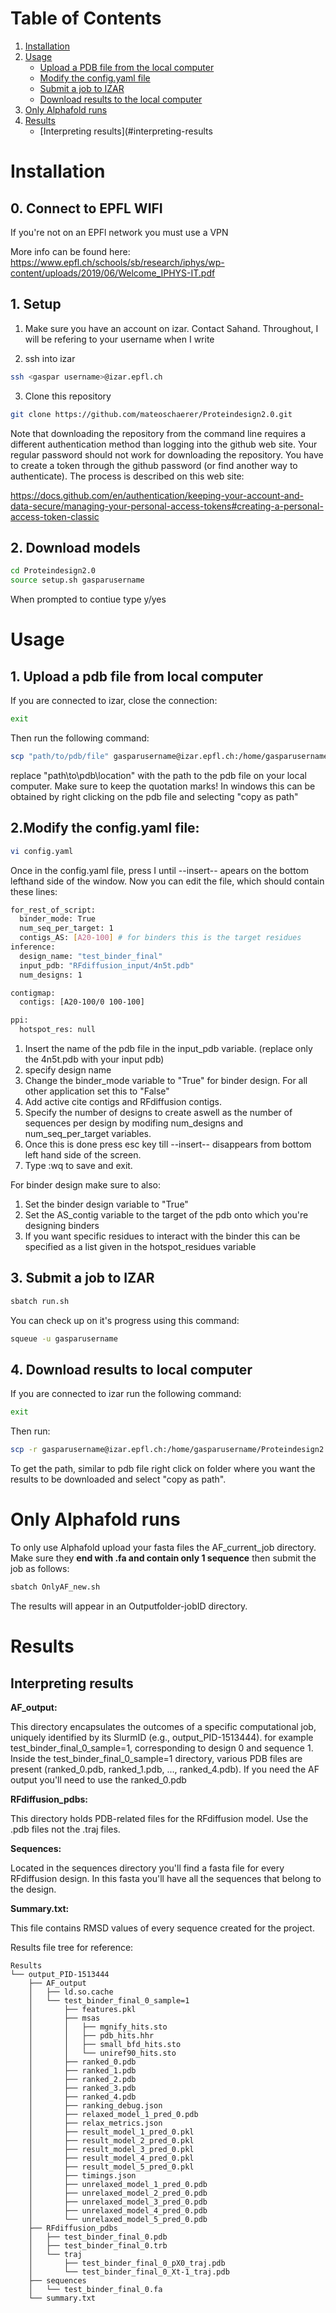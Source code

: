 # Table of Contents
1. [Installation](#installation)
2. [Usage](#usage)
   - [Upload a PDB file from the local computer](#1-upload-a-pdb-file-from-local-computer)
   - [Modify the config.yaml file](#2-modify-the-configyaml-file)
   - [Submit a job to IZAR](#3-submit-a-job-to-izar)
   - [Download results to the local computer](#4-download-results-to-local-computer)
3. [Only Alphafold runs](#only-alphafold-runs)
4. [Results](#results)
   - [Interpreting results](#interpreting-results

# Installation
## 0. Connect to EPFL WIFI
If you're not on an EPFl network you must use a VPN

More info can be found here: https://www.epfl.ch/schools/sb/research/iphys/wp-content/uploads/2019/06/Welcome_IPHYS-IT.pdf

## 1. Setup

1. Make sure you have an account on izar. Contact Sahand. Throughout, I will be refering to your username when I write <gaspar username>

2. ssh into izar
```bash
ssh <gaspar username>@izar.epfl.ch
```

3. Clone this repository

```bash
git clone https://github.com/mateoschaerer/Proteindesign2.0.git
```

Note that downloading the repository from the command line requires a different authentication method than logging into the github web site. Your regular password should not work for downloading the repository. You have to create a token through the github password (or find another way to authenticate). The process is described on this web site:

https://docs.github.com/en/authentication/keeping-your-account-and-data-secure/managing-your-personal-access-tokens#creating-a-personal-access-token-classic

## 2. Download models

```bash
cd Proteindesign2.0
source setup.sh gasparusername
```
When prompted to contiue type y/yes

# Usage
## 1. Upload a pdb file from local computer
If you are connected to izar, close the connection:
```bash
exit
```
Then run the following command:
```bash
scp "path/to/pdb/file" gasparusername@izar.epfl.ch:/home/gasparusername/Proteindesign2.0/RFdiffusion_input
```
replace "path\to\pdb\location" with the path to the pdb file on your local computer. Make sure to keep the quotation marks! In windows this can be obtained by right clicking on the pdb file and selecting "copy as path" 

## 2.Modify the config.yaml file:
```bash
vi config.yaml
```
Once in the config.yaml file, press I until --insert-- apears on the bottom lefthand side of the window. Now you can edit the file, which should contain these lines:

```bash
for_rest_of_script:
  binder_mode: True
  num_seq_per_target: 1
  contigs_AS: [A20-100] # for binders this is the target residues
inference:
  design_name: "test_binder_final"
  input_pdb: "RFdiffusion_input/4n5t.pdb"
  num_designs: 1

contigmap:
  contigs: [A20-100/0 100-100]

ppi:
  hotspot_res: null
```
1. Insert the name of the pdb file in the input_pdb variable. (replace only the 4n5t.pdb with your input pdb)
2. specify design name
3. Change the binder_mode variable to "True" for binder design. For all other application set this to "False"
5. Add active cite contigs and RFdiffusion contigs.
6. Specify the number of designs to create aswell as the number of sequences per design by modifing num_designs and num_seq_per_target variables.
7. Once this is done press esc key till --insert-- disappears from bottom left hand side of the screen.
8. Type :wq to save and exit.

For binder design make sure to also:
1. Set the binder design variable to "True"
2. Set the AS_contig variable to the target of the pdb onto which you're designing binders
3. If you want specific residues to interact with the binder this can be specified as a list given in the hotspot_residues variable

## 3. Submit a job to IZAR
 ```bash
sbatch run.sh
```
You can check up on it's progress using this command:
 ```bash
squeue -u gasparusername
```

## 4. Download results to local computer
If you are connected to izar run the following command:
```bash
exit
```
Then run:
```bash
scp -r gasparusername@izar.epfl.ch:/home/gasparusername/Proteindesign2.0/Results "path\to\local\storage_file"

```
To get the path, similar to pdb file right click on folder where you want the results to be downloaded and select "copy as path".

# Only Alphafold runs
To only use Alphafold upload your fasta files the AF_current_job directory. Make sure they **end with .fa and contain only 1 sequence** then submit the job as follows:

```bash
sbatch OnlyAF_new.sh

```
The results will appear in an Outputfolder-jobID directory.

 
# Results
## Interpreting results
**AF_output:**

This directory encapsulates the outcomes of a specific computational job, uniquely identified by its SlurmID (e.g., output_PID-1513444).
for example  test_binder_final_0_sample=1, corresponding to design 0 and sequence 1. Inside the test_binder_final_0_sample=1 directory, various PDB files are present (ranked_0.pdb, ranked_1.pdb, ..., ranked_4.pdb). If you need the AF output you'll need to use the ranked_0.pdb 

**RFdiffusion_pdbs:**

This directory holds PDB-related files for the RFdiffusion model. Use the .pdb files not the .traj files.

**Sequences:**

Located in the sequences directory you'll find a fasta file for every RFdiffusion design. In this fasta you'll have all the sequences that belong to the design.

**Summary.txt:**

This file contains RMSD values of every sequence created for the project.




Results file tree for reference:
```
Results
└── output_PID-1513444
    ├── AF_output
    │   ├── ld.so.cache
    │   └── test_binder_final_0_sample=1
    │       ├── features.pkl
    │       ├── msas
    │       │   ├── mgnify_hits.sto
    │       │   ├── pdb_hits.hhr
    │       │   ├── small_bfd_hits.sto
    │       │   └── uniref90_hits.sto
    │       ├── ranked_0.pdb
    │       ├── ranked_1.pdb
    │       ├── ranked_2.pdb
    │       ├── ranked_3.pdb
    │       ├── ranked_4.pdb
    │       ├── ranking_debug.json
    │       ├── relaxed_model_1_pred_0.pdb
    │       ├── relax_metrics.json
    │       ├── result_model_1_pred_0.pkl
    │       ├── result_model_2_pred_0.pkl
    │       ├── result_model_3_pred_0.pkl
    │       ├── result_model_4_pred_0.pkl
    │       ├── result_model_5_pred_0.pkl
    │       ├── timings.json
    │       ├── unrelaxed_model_1_pred_0.pdb
    │       ├── unrelaxed_model_2_pred_0.pdb
    │       ├── unrelaxed_model_3_pred_0.pdb
    │       ├── unrelaxed_model_4_pred_0.pdb
    │       └── unrelaxed_model_5_pred_0.pdb
    ├── RFdiffusion_pdbs
    │   ├── test_binder_final_0.pdb
    │   ├── test_binder_final_0.trb
    │   └── traj
    │       ├── test_binder_final_0_pX0_traj.pdb
    │       └── test_binder_final_0_Xt-1_traj.pdb
    ├── sequences
    │   └── test_binder_final_0.fa
    └── summary.txt


```


